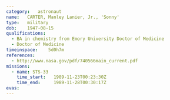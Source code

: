 ```yaml
---
category:	astronaut
name:	CARTER, Manley Lanier, Jr., 'Sonny'
type:	military
dob:	1947-08-15
qualifications:
  - BA in chemistry from Emory University Doctor of Medicine
  - Doctor of Medicine
timeinspace:	5d0h7m
references:
  - http://www.nasa.gov/pdf/740566main_current.pdf
missions:
  - name: STS-33
    time_start:   1989-11-23T00:23:30Z
    time_end:     1989-11-28T00:30:17Z
evas:
---
```

